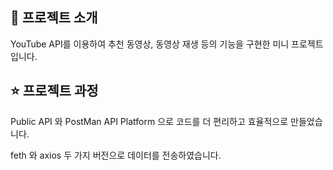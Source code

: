 ## 📍 프로젝트 소개

YouTube API를 이용하여 추천 동영상, 동영상 재생 등의 기능을 구현한 미니 프로젝트 입니다.

## ⭐ 프로젝트 과정

Public API 와 PostMan API Platform 으로 코드를 더 편리하고 효율적으로 만들었습니다.

feth 와 axios 두 가지 버전으로 데이터를 전송하였습니다.
